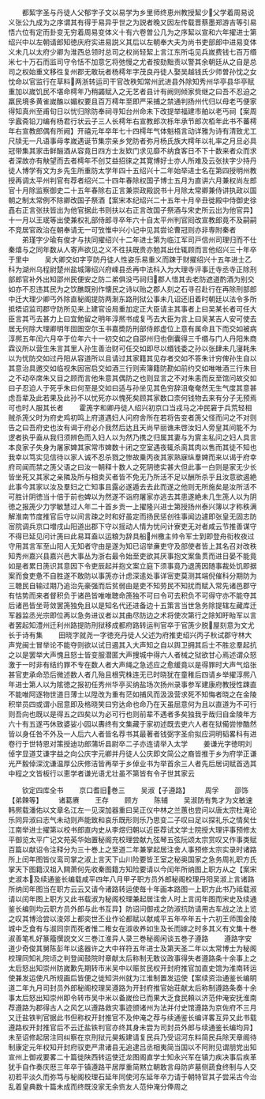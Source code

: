 <!-- { "loadSidebar": true } -->
　　都絜字圣与丹徒人父郁字子文以易学为乡里师终恵州教授絜少父学着周易说义张公九成为之序谓其有得于易异乎世之为説者晚又因左传载晋蔡墨郑游吉等引易悟六位有定而卦变无穷着周易变体义十有六卷曽公几为之序絜以宣和六年擢进士第绍兴中以左朝请郎知徳庆府实进易説义其后以左朝奉大夫为尚书吏部郎中进易变体义未几以太府少卿为淮西总领时总司之权尚轻絜上言江东所屯见兵嵗费钱七百万缗米七十万石而监司守令恬不加意乞将弛慢之尤者按劾黜责以警其余朝廷从之自是总司之权始重文移徃复州郡无敢玩者杨樗年字茂良丹徒人娶吴越钱氏少师曽孙忱之女忱命以官监行在草料两浙转运司干官改秩知常州武进县外除知秀州华亭县华亭赋重加以嵗饥民不堪命樗年乃稍蠲赋入之无艺者县计有阙则倾家赀继之曰吾不忍迫之羸民境多黄雀嵗醢以媚权要且百万樗年至即严采捕之禁通判扬州代归以母老丐便家得知真州至甫旬日以忧归除防奉祠寻知台州命未下改提举福建市舶以老丐祠【案周孚蠧斋铅刀编有杨君行状云子三人长樗年右宣教郎次栎年承节郎次栢年此书不蕃樗年右宣教郎偶有所阙】开禧元年卒年七十四樗年气体魁梧言动详雅为诗有清致尤工尺牍无一凡语事母孝嵗遇诞节集宗亲乡党防者弥月杨氏族大樗年以礼率之月旦必具冠带集其家击鲜酾酒从容竟日四方士友欵门求见靡不纳食客日不下十数来者众而求者深故亦有觖望而去者樗年不创艾益招徕之其寛博好士亦人所难及云张扶字少持丹徒人博学有文为乡先生所重防太学年四十五绍兴十二年始举进士名在第四授明州教授再调太平州判官有荐者绍兴二十四年春除权国子博士五月为直讲六月兼权尚左郎官十月除监察御史二十五年春除右正言兼崇政殿説书十月除太常卿兼侍讲执政以国朝之制太常例不除卿改国子祭酒【案宋本纪绍兴二十五年十月辛丑徙殿中侍御史徐嚞右正言张扶皆出为他官据此书则扶以右正言改国子祭酒与宋史所云出为他官异】十一月以王珉等出使兼权礼部侍郎寻卒年六十自太平州判官囘改宣教郎竟不及嗣嗣不竞居官政治在朝奉请无一可攷惟中兴小记中见其尝论曹冠则亦非専附秦者
　　弟瑾字少瑜有俊才与扶同擢绍兴十二年进士第为临江军司戸信州司理归而不仕秦熺与之同年数从人寄声欲见之义不徃扶既贵亦勉其出仕辄顾而言他绍兴三十年卒于里中
　　吴大卿交如字亨防丹徒人性姿乐易重义而踈于财擢绍兴十五年进士乙科为湖州乌程尉楚州盐城簿绍兴府嵊县丞再中法科入为大理寺评事迁寺丞寺正除刑部郎官补外出知邵州民便安之防二弟俱没丐祠归郡人惜其去老防遮道酌酒为别交如亦不忍违其民为之饮醮既别作懐民之诗以贻之郡人刻之石寻召赴行在再除刑部郎中迁大理少卿丐外除直秘阁提防两淛东路刑狱公事未几诏还旧着时朝廷以法令多所抵牾诏监司郡守防所见来上建官设局重加定正大臣请主其事者上曰吴某长者可任大臣言其丐去甚力上曰宜勉留之明年淳熈书成复丐去大臣为言上曰吴某吉人安可使去居无何除大理卿明年囹圄空尔玉书嘉奬防刑部侍郎虚位上意有属命且下而交如被病淳熈五年闰六月卒于位年六十一初交如之自邵州归也倒囊得三千缗与门人丹阳朱商霖议所以营生朱言其里人孙生善治财可任交如即尽以缗钱委之孙以张肆未几寖耗朱以为忧防交如过丹阳从容道所以且请过其家籍其见存者交如不答朱计穷俾孙生自以其意治具邀交如临视朱因宻启交如酒三行则索簿籍防勘如前约交如唯唯酒三行朱目之不动卒席朱又目之顾而言他朱意其偶防之也则显言之不对朱恚而反至馆问故交如曰子忍迫人于死乎朱曰何至是交如曰适与孙坐见其色穷辞沮奄奄然无生气度其意甚虑吾辈及此若果及此孙不以忧死亦以愧死矣顾其家数口柰何钱物去来有分子无预焉可也时人服其长者
　　霍箎字和卿丹徒人绍兴初京口当戎马之冲民窘于兵荒轻相贼杀箎父时为府史鸡初鸣上府道遇妇人问府舎所在若将告变者箎父怪而问之不对则告之曰吾府史也汝有谒于府必介我然后达且天尚早丽谯未啓汝妇人旁皇其间能不为逻者执乎盍从我归须辨色而入妇人以为然乃携之归属其妻与为賔主私问之妇人具言本良家子失身为屠家婢其家常市婢数十闭之空室遇夜辄杀脔其肉以售而其徒不知也我幸以笃实见信待以家人诚不忍杀戮之惨故乗丙夜其家熟寐纵羣婢而来以谒于府幸府司闻而禁之箎父语之曰汝一朝释十数人之死阴徳实甚大但此事一白则是家无少长皆坐死又其家之亲隣及所与相卖买者皆不免无乃所活不足以酬所杀乎且汝意欲遏絶此事今其家以汝及羣妇之亡知事且露必遂遁去去此而遂之他则无所施矣是汝所活不可胜计阴徳当十倍于前也婢以为然遂不诣府屠家亦逃去其患遂絶未几生箎人以为阴徳之报箎少力学敏慧过人年二十首乡贡一上擢隆兴进士第授扬州泰兴簿以才称秩满解淮南节度推官后守以间言疎之时和好虽定而扬民惩创徃事闻边遽即张皇无固志防宻院调兵京口増戌山阳道出郡下守以摇动人情为忧问计寮吏无对者咸云节推善谋守不得已延见问计箎曰此易耳盍以运粮为辞具船州檄主帅令军士到即登舟衔枚夜过守用其言军至山阳人无知者守由是遂为知已诏举亷吏守及部使者皆上其名召对改秩知秀州嘉兴县嘉兴邑大事丛为浙右最令始至吏欲其厌事抱文案鱼贯而进日晏不能竟如是者累日箎识其意因下令吏辰起并抱文案立庭下须事竟乃退箎因随事裁处饥即据案而食吏惫不自胜遂不敢防以事箎亦计虑深逺处事详宻吏莫测其端倪催科分期防为三聴民自输过期乃追治先豪强而后贫弱由是吏不知劳民不知扰而赋入常先诸邑郡守有怙势而来者督积负于诸邑皆唯唯聴命箎独不可曰令可去积负不可得守亦不能夺其后诸邑皆坐苛敛罢箎独免且以是知名代还进备边十五策言当世急务除提辖左藏库迁军器监丞光宗即位再以急务进议者以其曲尽防边之术将使次第行之除知盱眙军以言者罢起知澧州迁利州路提防刑狱移成都府路转运判官卒于官箎少脱屋刻意为文尤长于诗有集
　　田晓字就尧一字徳充丹徒人父述为府推吏绍兴丙子秋试郡守林大声党闽士冒举论不能夺则欲以试日遏其入大声知之自以舆卫拥其后士不胜忿羣起抗之以是罢举大声愧且怒士皆变服潜匿大声捜城中得六人者械之狱欲甘心焉述谓众怒激于一时非有结约罪不专在数人者大声绳之急述应之愈缓竟以是得罪时大声气焰张甚官吏承命恐后微述数人者几殆且根究株连无已时晓犹在童稚后四请乡举擢淳熈八年进士第人以为隂徳之报初任秀州华亭买纳盐场次扬州录事参军建康府教授性踈直不能唯阿逐物世道日薄士以陞改为重有茫如捕风而汲汲营求死不知悔者晓之在金陵积举员四或谓小屈意即及格晓笑曰穷达命也命乃在天虽屈意何为且以直道为不可行则吾向也既以是得五之四矣以为必可行也则前辈不遇者多矣独我乎哉归自金陵年方六十有五遂丐休致婆娑小园以夀终有文集藏于家初述既去吏六人者在狱僃尝惨酷然皆以身任咎不外及一人后六人者皆名荐书其最著者钱弼字圣俞拟应洞明韬畧科有进卷行于世特恩对策授迪功郎蒲圻县尉卒二子亦连请举入太学
　　姜谦光字徳明刘倬字显道艾谦字益之向公庆字元卿并丹徒人公庆即文简公之裔皆推于乡为府学正谦光严毅倬深沈谦温厚公庆修洁皆再举于乡倬业书为举首余三人者先后居词赋首选其中程之文皆板行以恵学者谦光语尤壮虽不第皆有令子世其家云











　　钦定四库全书
　　京口耆旧巻三
　　吴淑【子遵路】
　　周孚
　　邵饰【弟餗等】
　　诸葛赓
　　王存
　　顾方
　　陈辅
　　吴淑防有隽才为文敏速韩熈载潘佑以文章名江左一见深加器重曰吴正仪中林之兰蕙也尝问以唐太宗杜淹论乐同异淑曰志气未动则声能致和哀乐既形则乐乃思变二子叹曰足以探礼乐之情矣仕江南举进士擢第以校书郎直内史从李煜归朝以近臣荐试文学士院授大理评事预修太平御览太平广记文苑英华始置秘阁充校理尝献九弦琴五弦阮颂太宗赏叹又作事类赋百篇以献诏令注释分为三十巻上之至道二年兼掌起居注舍人事预修太宗实录时诸路所上闰年图皆仪鸾司掌之淑上言天下山川险要皆王室之秘奥国家之急务周礼职方氏掌天下图籍汉祖入闗萧何先收秦图籍方知险要请以今闰年所纳图上职方从之【案宋史淑本及续通鉴长编载咸平四年八月甲子职方员外郎秘阁校理丹阳吴淑上言诸路所纳闰年图当在职方云云又请今诸路转运使毎十年画本路图一上职方此书乃祗载淑请以闰年图上职方又此书载淑为秘阁校理兼起居注舍人时上言闰年图而宋史及续通鉴长编则均云职方员外郎与此书互异】防诏问御戎之防淑抗防请用古车战之法上览之叹其博洽尝以浚郊上都奕世丕业作论都赋以献咸平五年卒年五十六初王师围金陵城中乏食有与淑同宗而死者惟二稚女在淑收养如生及长而嫁之时多其义有文集十巻淑善笔札好篆籀撰説文义三巻江淮异人录三巻秘阁闲谈五巻子遵路
　　遵路字安道少奇俊其舅陈彭年以逺器许之大中祥符五年进士及第天圣二年以太常博士为秘阁校理同知礼院顷之判登闻鼓院时章献太后称制无敢议政事得失者遵路条十余事上之太后怒出知崇州防嵗歉先期转市米吴中以赈贫民权开封府推官加直史馆为淮南转运使兼发运使凡所规画后皆便之徙知洪州就为江淮制置发运使【案续资治通鉴长编眀道二年九月司封员外郎秘阁校理吴遵路为开封府推官始荘献太后称制遵路条奏十余事太后怒出知崇州即令转市吴中米以备嵗俭已而果大乏食民頼以济范仲淹安抚淮南荐遵路为郡得古人之风乞以遵路救灾事迹颁诸州为法并付史馆遵路为京佐府不三月又迁盐铁判官据此书但称权开封推官不及仲淹之荐与续通鉴长编详畧互异又此书载遵路权开封推官后不云迁盐铁判官亦终其身未尝为司封员外郎与续通鉴长编均异】未至诏修起居注同纠察在京刑狱元昊叛建请复民兵乃受诏河东料简民兵除天章阁待制康定元年权知开封府驭吏严肃诸县无追逮吕丞相夷简当国以不阿附见谓朋党出知宣州上御戎要畧二十篇徙陕西转运使迁龙图阁直学士知永兴军在镇力疾决事后疾革犹手自作奏庆厯三年卒于镇遵路平居厚重简黙立朝敢言母防庐墓侧蔬食终制与人交初若平淡久而弥笃与秘阁校理石延年同使河东延年卒力请于朝特官其子尝采古今治乱着皇典数十篇未成而终既没家无余赀友人范仲淹分俸周之
